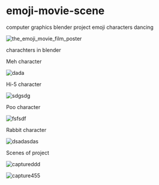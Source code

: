 # emoji-movie-scene
computer graphics blender project 
emoji characters dancing

![the_emoji_movie_film_poster](https://user-images.githubusercontent.com/44041416/50014795-9d76fe80-ffcd-11e8-8bf4-82fe5eb138b0.jpg)


charachters in blender

Meh character 

![dada](https://user-images.githubusercontent.com/44041416/50014844-c0a1ae00-ffcd-11e8-86ce-72f744ba1f3b.jpg)

Hi-5 character

![sdgsdg](https://user-images.githubusercontent.com/44041416/50015469-538f1800-ffcf-11e8-834e-e867d48ee2b1.PNG)


Poo character

![fsfsdf](https://user-images.githubusercontent.com/44041416/50015467-538f1800-ffcf-11e8-804f-d35b95f51c48.PNG)


Rabbit character

![dsadasdas](https://user-images.githubusercontent.com/44041416/50014964-078fa380-ffce-11e8-90b1-9eaf43c601da.PNG)

Scenes of project

![captureddd](https://user-images.githubusercontent.com/44041416/50021051-85f54100-ffe0-11e8-9da5-c96b42ba1e74.PNG)

![capture455](https://user-images.githubusercontent.com/44041416/50021052-868dd780-ffe0-11e8-9adc-18fddf3066b5.PNG)


